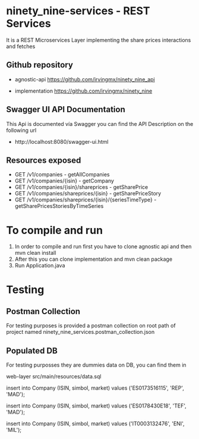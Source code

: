 # ninety_nine-services - REST Services

It is a REST Microservices Layer implementing the share prices interactions and fetches

## Github repository

* agnostic-api
  https://github.com/irvingmx/ninety_nine_api

* implementation
  https://github.com/irvingmx/ninety_nine

## Swagger UI API Documentation

This Api is documented vía Swagger you can find the API Description on the following url 

* http://localhost:8080/swagger-ui.html

## Resources exposed

* GET /v1/companies - getAllCompanies
* GET /v1/companies/{isin} - getCompany
* GET /v1/companies/{isin}/shareprices - getSharePrice
* GET /v1/companies/shareprices/{isin} - getSharePriceStory
* GET /v1/companies/shareprices/{isin}/{seriesTimeType} - getSharePricesStoriesByTimeSeries

# To compile and run

1) In order to compile and run first you have to clone agnostic api and then mvn clean install
2) After this you can clone implementation and mvn clean package
3) Run Application.java

# Testing

## Postman Collection

For testing purposes is provided a postman collection on root path of project named ninety_nine_services.postman_collection.json

## Populated DB

For testing purposses they are dummies data on DB, you can find them in

web-layer src/main/resources/data.sql

insert into Company (ISIN, simbol, market) values ('ES0173516115', 'REP', 'MAD');

insert into Company (ISIN, simbol, market) values ('ES0178430E18', 'TEF', 'MAD');

insert into Company (ISIN, simbol, market) values ('IT0003132476', 'ENI', 'MIL');


